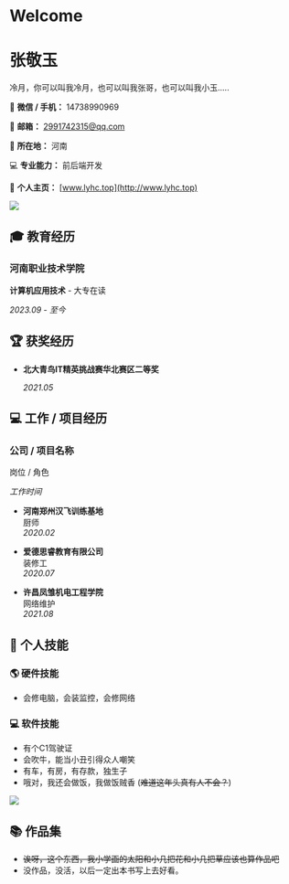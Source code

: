 # Welcome

# 张敬玉

冷月，你可以叫我冷月，也可以叫我张哥，也可以叫我小玉.....

💬 **微信 / 手机：** 14738990969

📮 **邮箱：** 2991742315@qq.com

📌 **所在地：** 河南

💻 **专业能力：** 前后端开发

🔗 **个人主页：** [www.lyhc.top](http://www.lyhc.top)

![](https://www.lyhc.top/img/profile.jpg)

## 🎓 教育经历

### 河南职业技术学院

**计算机应用技术** - 大专在读

*2023.09 - 至今*

## 🏆 获奖经历

- **北大青鸟IT精英挑战赛华北赛区二等奖**

  *2021.05*

## 💻 工作 / 项目经历

### 公司 / 项目名称

岗位 / 角色

*工作时间*

- **河南郑州汉飞训练基地**  
  厨师  
  *2020.02*

- **爱德思睿教育有限公司**  
  装修工  
  *2020.07*

- **许昌凤雏机电工程学院**  
  网络维护  
  *2021.08*

## 🔧 个人技能

### 🌎 硬件技能

- 会修电脑，会装监控，会修网络

### 💻 软件技能

- 有个C1驾驶证
- 会吹牛，能当小丑引得众人嘲笑
- 有车，有房，有存款，独生子
- 哦对，我还会做饭，我做饭贼香 (~~难道这年头真有人不会？~~)

![  ](https://www.lyhc.top/img/Meme.jpg)

## 📚 作品集

- ~~诶呀，这个东西，我小学画的太阳和小几把花和小几把草应该也算作品吧~~
- 没作品，没活，以后一定出本书写上去好看。
